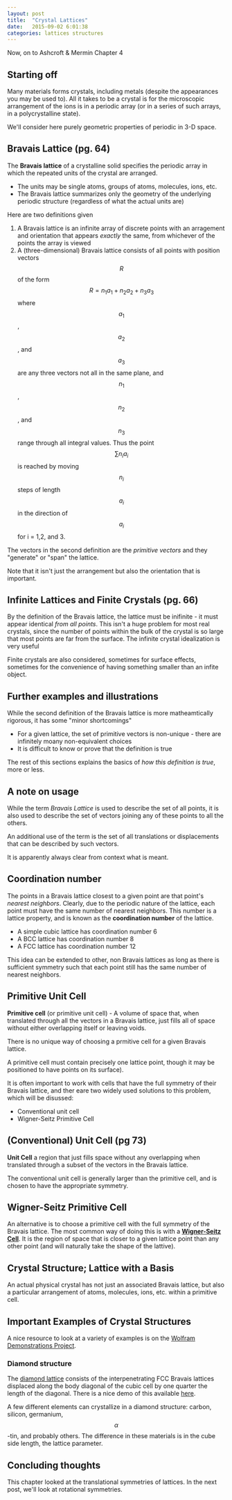 ```yaml
---
layout: post
title:  "Crystal Lattices"
date:   2015-09-02 6:01:38
categories: lattices structures
---
```



Now, on to Ashcroft & Mermin Chapter 4


## Starting off

Many materials forms crystals, including metals (despite the appearances you may be used to). All it takes to be a crystal is for the microscopic arrangement of the ions is in a periodic array (or in a series of such arrays, in a polycrystalline state).

We'll consider here purely geometric properties of periodic in 3-D space.

## Bravais Lattice (pg. 64)
The **Bravais lattice** of a crystalline solid specifies the periodic array in which the repeated units of the crystal are arranged.

* The units may be single atoms, groups of atoms, molecules, ions, etc.
* The Bravais lattice summarizes only the geometry of the underlying periodic structure (regardless of what the actual units are)


Here are two definitions given

1. A Bravais lattice is an infinite array of discrete points with an arragement and orientation that appears *exactly* the same, from whichever of the points the array is viewed
2. A (three-dimensional) Bravais lattice consists of all points with position vectors $$R$$ of the form  $$ R = n_1 a_1 + n_2a_2+n_3a_3$$ where $$a_1$$, $$a_2$$, and $$a_3$$ are any three vectors not all in the same plane, and $$n_1$$, $$n_2$$, and $$n_3$$ range through all integral values. Thus the point $$\sum n_i a_i$$ is reached by moving $$n_i$$ steps of length $$a_i$$ in the direction of $$a_i$$ for i = 1,2, and 3.

The vectors in the second definition are the *primitive vectors* and they "generate" or "span" the lattice.

Note that it isn't just the arrangement but also the orientation that is important. 

## Infinite Lattices and Finite Crystals (pg. 66)

By the definition of the Bravais lattice, the lattice must be inifinite - it must appear identical *from all points*. This isn't a huge problem for most real crystals, since the number of points within the bulk of the crystal is so large that most points are far from the surface. The infinite crystal idealization is very useful

Finite crystals are also considered, sometimes for surface effects, sometimes for the convenience of having something smaller than an infite object.


## Further examples and illustrations
While the second definition of the Bravais lattice is more matheamtically rigorous, it has some "minor shortcomings"

* For a given lattice, the set of primitive vectors is non-unique - there are infinitely moany non-equivalent choices
* It is difficult to know or prove that the definition is true

The rest of this sections explains the basics of *how this definition is true*, more or less.

## A note on usage
While the term *Bravais Lattice* is used to describe the set of all points, it is also used to describe the set of vectors joining any of these points to all the others.

An additional use of the term is the set of all translations or displacements that can be described by such vectors.

It is apparently always clear from context what is meant.


## Coordination number
The points in a Bravais lattice closest to a given point are that point's *nearest neighbors*. Clearly, due to the periodic nature of the lattice, each point must have the same number of nearest neighbors. This number is a lattice property, and is known as the **coordination number** of the lattice. 

* A simple cubic lattice has coordination number 6
* A BCC lattice has coordination number 8
* A FCC lattice has coordination number 12

This idea can be extended to other, non Bravais lattices as long as there is sufficient symmetry such that each point still has the same number of nearest neighbors.


## Primitive Unit Cell
**Primitive cell** (or primitive unit cell) - A volume of space that, when translated through all the vectors in a Bravais lattice, just fills all of space without either overlapping itself or leaving voids.

There is no unique way of choosing a prmitive cell for a given Bravais lattice.

A primitive cell must contain precisely one lattice point, though it may be positioned to have points on its surface).

It is often important to work with cells that have the full symmetry of their Bravais lattice, and ther eare two widely used solutions to this problem, which will be disussed:

* Conventional unit cell
* Wigner-Seitz Primitive Cell



## (Conventional) Unit Cell (pg 73)
**Unit Cell** a region that just fills space without any overlapping when translated through a subset of the vectors in the Bravais lattice.

The conventional unit cell is generally larger than the primitive cell, and is chosen to have the appropriate symmetry.


## Wigner-Seitz Primitive Cell

An alternative is to choose a primitive cell with the full symmetry of the Bravais lattice. The most common way of doing this is with a [**Wigner-Seitz Cell**](https://en.wikipedia.org/wiki/Wigner%E2%80%93Seitz_cell). It is the region of space that is closer to a given lattice point than any other point (and will naturally take the shape of the lattive).


## Crystal Structure; Lattice with a Basis

An actual physical crystal has not just an associated Bravais lattice, but also a particular arrangement of atoms, molecules, ions, etc. within a primitive cell. 



## Important Examples of Crystal Structures

A nice resource to look at a variety of examples is on the [Wolfram Demonstrations Project](http://demonstrations.wolfram.com/CubicCrystalLattices/).


### Diamond structure
The [diamond lattice](https://en.wikipedia.org/wiki/Diamond_cubic) consists of the interpenetrating FCC Bravais lattices displaced along the body diagonal of the cubic cell by one quarter the length of the diagonal. There is a nice demo of this available [here](http://demonstrations.wolfram.com/TheStructureOfDiamond/).

A few different elements can crystallize in a diamond structure: carbon, silicon, germanium, $$\alpha$$-tin, and probably others. The difference in these materials is in the cube side length, the lattice parameter.

## Concluding thoughts
This chapter looked at the translational symmetries of lattices. In the next post, we'll look at rotational symmetries.



